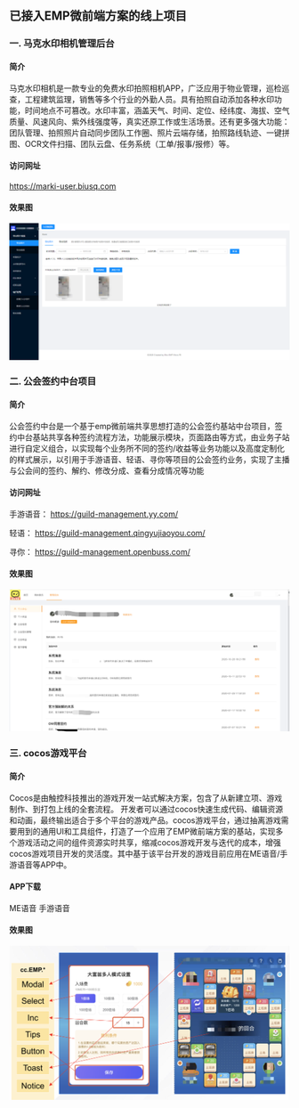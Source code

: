 

## 已接入EMP微前端方案的线上项目


### 一. 马克水印相机管理后台

#### 简介

马克水印相机是一款专业的免费水印拍照相机APP，广泛应用于物业管理，巡检巡查，工程建筑监理，销售等多个行业的外勤人员。具有拍照自动添加各种水印功能，时间地点不可篡改。水印丰富，涵盖天气、时间、定位、经纬度、海拔、空气质量、风速风向、紫外线强度等，真实还原工作或生活场景。还有更多强大功能：团队管理、拍照照片自动同步团队工作圈、照片云端存储，拍照路线轨迹、一键拼图、OCR文件扫描、团队云盘、任务系统（工单/报事/报修）等。

#### 访问网址

https://marki-user.biusq.com

#### 效果图

![马克水印相机](https://github.com/efoxTeam/emp-Awesome/blob/master/assets/case1.png)

### 二. 公会签约中台项目

#### 简介

公会签约中台是一个基于emp微前端共享思想打造的公会签约基站中台项目，签约中台基站共享各种签约流程方法，功能展示模块，页面路由等方式，由业务子站进行自定义组合，以实现每个业务所不同的签约/收益等业务功能以及高度定制化的样式展示，以引用于手游语音、轻语、寻你等项目的公会签约业务，实现了主播与公会间的签约、解约、修改分成、查看分成情况等功能

#### 访问网址

手游语音： https://guild-management.yy.com/

轻语： https://guild-management.qingyujiaoyou.com/

寻你： https://guild-management.openbuss.com/

#### 效果图

![手游语音公会签约后台](https://github.com/efoxTeam/emp-Awesome/blob/master/assets/case2.png)

### 三. cocos游戏平台

#### 简介

Cocos是由触控科技推出的游戏开发一站式解决方案，包含了从新建立项、游戏制作、到打包上线的全套流程。 开发者可以通过cocos快速生成代码、编辑资源和动画，最终输出适合于多个平台的游戏产品。cocos游戏平台，通过抽离游戏需要用到的通用UI和工具组件，打造了一个应用了EMP微前端方案的基站，实现多个游戏活动之间的组件资源实时共享，缩减cocos游戏开发与迭代的成本，增强cocos游戏项目开发的灵活度。其中基于该平台开发的游戏目前应用在ME语音/手游语音等APP中。

#### APP下载

ME语音
手游语音

#### 效果图

![大富翁游戏](https://github.com/efoxTeam/emp-Awesome/blob/master/assets/case3.png)
